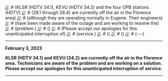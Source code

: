 [//]: # (---)
[//]: # ()
[//]: # (<b>)
[//]: # (December 28, 2021)
[//]: # ()
[//]: # (KLSR (HDTV 34.1), KEVU (HDTV 34.2) and the four OPB stations (HDTV)
[//]: # (28.1 through 28.4) are currently off the air in the Florence area)
[//]: # (although they are operating normally in Eugene.  Their engineers)
[//]: # (have been made aware of the outage and are working to resolve the)
[//]: # (problem.)
[//]: # ()
[//]: # (Please accept our apologies for this unanticipated interruption of)
[//]: # (service.)
[//]: # (</b>)
[//]: # ()
[//]: # (---)

---

<b>February 3, 2023

KLSR (HDTV 34.1) and KEVU (34.2) are currently off the air in the
Florence area.  Technicians are aware of the problem and are working
on a solution.  Please accept our apologies for this unanticipated
interruption of service.</b>

---
